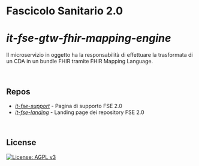 # Fascicolo Sanitario 2.0

# _it-fse-gtw-fhir-mapping-engine_

Il microservizio in oggetto ha la responsabilità di effettuare la trasformata di un CDA in un bundle FHIR tramite FHIR Mapping Language.

<br/>

## Repos
- [*it-fse-support*](https://github.com/ministero-salute/it-fse-support) - Pagina di supporto FSE 2.0
- [*it-fse-landing*](https://github.com/ministero-salute/it-fse-landing) - Landing page dei repository FSE 2.0

<br/>

## License

[![License: AGPL v3](https://img.shields.io/badge/License-AGPL_v3-blue.svg)](https://www.gnu.org/licenses/agpl-3.0)